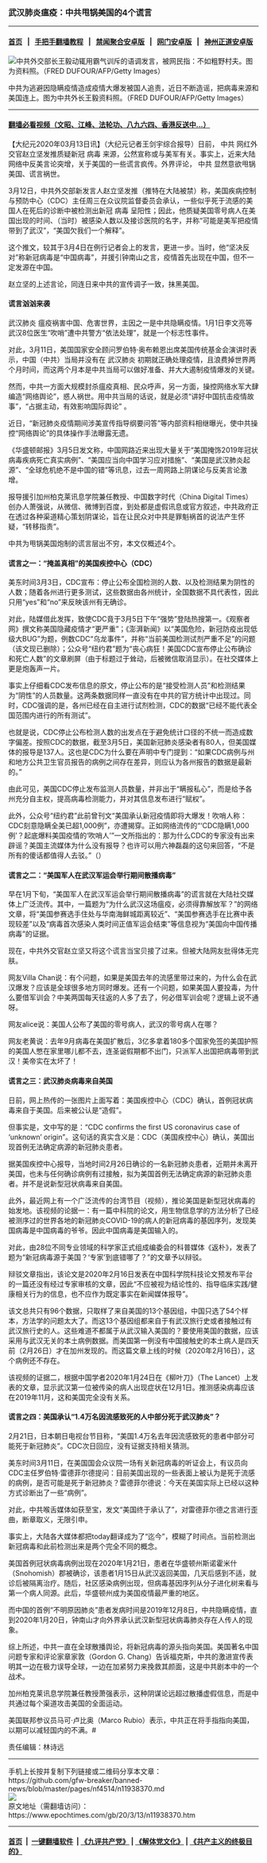 ### 武汉肺炎瘟疫：中共甩锅美国的4个谎言
------------------------

#### [首页](https://github.com/gfw-breaker/banned-news/blob/master/README.md) &nbsp;&nbsp;|&nbsp;&nbsp; [手把手翻墙教程](https://github.com/gfw-breaker/guides/wiki) &nbsp;&nbsp;|&nbsp;&nbsp; [禁闻聚合安卓版](https://github.com/gfw-breaker/bn-android) &nbsp;&nbsp;|&nbsp;&nbsp; [网门安卓版](https://github.com/oGate2/oGate) &nbsp;&nbsp;|&nbsp;&nbsp; [神州正道安卓版](https://github.com/SzzdOgate/update) 



<div><img alt="中共外交部长王毅动辄用霸气训斥的语调发言，被网民指：不如粗野村夫。图为资料照。（FRED DUFOUR/AFP/Getty Images）" class="aligncenter wp-post-image" src="https://i.epochtimes.com/assets/uploads/2019/07/Capture-8.jpg"/>
<div class="red16 caption">
 <p>
  中共为逃避因隐瞒疫情造成疫情大爆发被国人追责，近日不断造谣，把病毒来源和美国连上。图为中共外长王毅资料照。（FRED DUFOUR/AFP/Getty Images）
 </p>
</div>
</div><hr/>

#### [翻墙必看视频（文昭、江峰、法轮功、八九六四、香港反送中...）](https://github.com/gfw-breaker/banned-news/blob/master/pages/link3.md)

<div><p>
 【大纪元2020年03月13日讯】（大纪元记者王剑宇综合报导）日前，
 <ok href="https://www.epochtimes.com/gb/tag/%E4%B8%AD%E5%85%B1.html">
  中共
 </ok>
 网红外交官赵立坚发推质疑新冠
 <ok href="https://www.epochtimes.com/gb/tag/%E7%97%85%E6%AF%92.html">
  病毒
 </ok>
 来源，公然宣称或与美军有关。事实上，近来大陆网络中反美言论突增，关于美国的一些谎言疯传。外界评论，
 <ok href="https://www.epochtimes.com/gb/tag/%E4%B8%AD%E5%85%B1.html">
  中共
 </ok>
 显然意欲甩锅美国、谎言祸世。
</p>
<p>
 3月12日，中共外交部新发言人赵立坚发推（推特在大陆被禁）称，美国疾病控制与预防中心（CDC）主任周三在众议院监督委员会承认，一些似乎死于流感的美国人在死后的诊断中被检测出新冠
 <ok href="https://www.epochtimes.com/gb/tag/%E7%97%85%E6%AF%92.html">
  病毒
 </ok>
 呈阳性；因此，他质疑美国零号病人在美国出现的时间、（当时）被感染人数以及接诊医院的名字，并称“可能是美军把疫情带到了武汉”，“美国欠我们一个解释”。
</p>
<p>
 这个推文，较其于3月4日在例行记者会上的发言，更进一步。当时，他“坚决反对”称新冠病毒是“中国病毒”，并援引钟南山之言，疫情首先出现在中国，但不一定发源在中国。
</p>
<p>
 赵立坚的上述言论，同连日来中共的宣传调子一致，抹黑美国。
</p>
<h4>
 谎言汹汹来袭
</h4>
<p>
 <ok href="https://www.epochtimes.com/gb/tag/%E6%AD%A6%E6%B1%89%E8%82%BA%E7%82%8E.html">
  武汉肺炎
 </ok>
 瘟疫祸害中国、危害世界，主因之一是中共隐瞒疫情。1月1日李文亮等武汉8位医生“吹哨”遭中共警方“依法处理”，就是一个标志性事件。
</p>
<p>
 对此，3月11日，美国国家安全顾问罗伯特·奥布赖恩出席美国传统基金会演讲时表示，中国（中共）当局并没有在
 <ok href="https://www.epochtimes.com/gb/tag/%E6%AD%A6%E6%B1%89%E8%82%BA%E7%82%8E.html">
  武汉肺炎
 </ok>
 初期就正确处理疫情，且浪费掉世界两个月时间，而这两个月本是中共当局可以做好准备、并大大遏制疫情爆发的关键。
</p>
<p>
 然而，中共一方面大规模封杀瘟疫真相、民众呼声，另一方面，操控网络水军大肆编造“网络舆论”，惑人祸世。用中共当局的话说，就是必须“讲好中国抗击疫情故事”，“占据主动，有效影响国际舆论” 。
</p>
<p>
 近日，“新冠肺炎疫情期间涉美宣传指导纲要问答”等内部资料相继曝光，使中共操控“网络舆论”的具体操作手法曝露无遗。
</p>
<p>
 《华盛顿邮报》3月5日发文称，中国网路近来出现大量关于“美国掩饰2019年冠状病毒疾病死亡真实病例”、“美国应当向中国学习应对措施”、“美国是武汉肺炎起源”、“全球危机绝不是中国的错”等讯息，过去一周网路上阴谋论与反美言论激增。
</p>
<p>
 报导援引加州柏克莱讯息学院兼任教授、中国数字时代（China Digital Times）创办人萧强说，从微信、微博到百度，到处都是虚假讯息或官方叙述，中共政府正在透过各种渠道精心策划阴谋论，旨在让民众对中共是罪魁祸首的说法产生怀疑，“转移指责”。
</p>
<p>
 中共为甩锅美国炮制的谎言层出不穷，本文仅概述4个。
</p>
<h4>
 谎言之一：“掩盖真相”的美国疾控中心（CDC）
</h4>
<p>
 美东时间3月3日，CDC宣布：停止公布全国检测的人数、以及检测结果为阴性的人数；随着各州进行更多测试，这些数据由各州统计，全国数据不具代表性，因此只用“yes”和“no”来反映该州有无确诊。
</p>
<p>
 对此，陆媒借此发挥，致使CDC竟于3月5日下午“强势”登陆热搜第一。《观察者网》撰文称美国隐藏疫情才“更严重”；《澎湃新闻》以“美国危险，新冠防疫出现低级大BUG”为题，例数CDC“乌龙事件”，并称“当前美国检测试剂严重不足”的问题（该文现已删除）；公众号“纽约君”题为“丧心病狂！美国CDC宣布停止公布确诊和死亡人数”的文章刷屏（由于标题过于耸动，后被微信取消显示）。在社交媒体上更是炮轰声一片。
</p>
<p>
 事实上仔细看CDC发布信息的原文，停止公布的是“接受检测人员”和检测结果为“阴性”的人员数量。这两条数据同样一直没有在中共的官方统计中出现过。同时，CDC强调的是，各州已经在自主进行试剂检测，CDC的数据“已经不能代表全国范围内进行的所有测试”。
</p>
<p class="s1v3m5dk-0 dnFOkZ sc-gqjmRU gBjLGB">
 也就是说，CDC停止公布检测人数的出发点在于避免统计口径的不统一而造成数字偏差。按照CDC的数据，截至3月5日，美国新冠肺炎感染者有80人，但美国媒体的报导是137人。这也是CDC为什么要在声明中专门提到：“如果CDC病例与州和地方公共卫生官员报告的病例之间存在差异，则应认为各州报告的数据是最新的。”
</p>
<p class="s1v3m5dk-0 dnFOkZ sc-gqjmRU gBjLGB">
 由此可见，美国CDC停止发布监测人员数量，并非出于“瞒报私心”，而是给予各州充分自主权，提高病毒检测能力，并对其信息发布进行“赋权”。
</p>
<p>
 此外，公众号“纽约君”此前曾刊文“美国承认新冠疫情即将大爆发！吹哨人称：CDC刻意隐瞒全美已超1,000例”，亦遭揭穿。正如网络流传的“‘CDC隐瞒1,000例’？起底爆料美国疫情的‘吹哨人’”一文所指出的：那为什么CDC的专家没有出来辟谣？美国主流媒体为什么没有报导？也许可以用六神磊磊的这句来回答，“不是所有的傻话都值得人去驳。”（）
</p>
<h4>
 谎言之二：“美国军人在武汉军运会举行期间散播病毒”
</h4>
<p>
 早在1月下旬，“美国军人在武汉军运会举行期间散播病毒”的谎言就在大陆社交媒体上广泛流传。其中，一篇题为“为什么武汉这场瘟疫，必须得靠解放军？”的网络文章，将“美国参赛选手住处与华南海鲜城距离较近”、“美国参赛选手在比赛中表现较差”以及“病毒首次感染人类时间正值军运会结束”等信息视为“美国向中国传播病毒”的证据。
</p>
<p>
 现在，中共外交官赵立坚又将这个谎言当宝贝接了过来。但被大陆网友批得体无完肤。
</p>
<p>
 网友Villa Chan说：有个问题，如果是美国去年的流感里带过来的，为什么会在武汉爆发？应该是全球很多地方同时爆发。还有一个问题，如果美国人要投毒，为什么要借军训会？中美两国每天往返的人多了去了，何必借军训会呢？逻辑上说不通呀。
</p>
<p>
 网友alice说：美国人公布了美国的零号病人，武汉的零号病人在哪？
</p>
<p>
 网友老黄说：去年9月病毒在美国扩散后，3亿多拿着180多个国家免签的美国护照的美国人憋在家里哪儿都不去，连圣诞假期都不出门，只派军人出国把病毒带到武汉！美帝实在太坏了！
</p>
<h4>
 谎言之三：武汉肺炎病毒来自美国
</h4>
<p>
 日前，网上热传的一张图片上面写着：美国疾控中心（CDC）确认，首例冠状病毒来自于美国。后来被公认是“造假”。
</p>
<p>
 但事实是，文中写的是：“CDC confirms the first US coronavirus case of ‘unknown’ origin”。这句话的真实含义是：CDC（美国疾控中心）确认，美国出现首例无法确定病源的新冠肺炎患者。
</p>
<p>
 据美国疾控中心报导，当地时间2月26日确诊的一名新冠肺炎患者，近期并未离开美国，也未与任何确诊病例有过接触，拟为美国首例无法确定病源的新冠肺炎患者。并不是说新型冠状病毒来自美国。
</p>
<p>
 此外，最近网上有一个广泛流传的台湾节目（视频），推论美国是新型冠状病毒的始发地。该视频的论据一：有一篇中科院的论文，用生物信息学的方法分析了已经被测序过的世界各地的新冠肺炎COVID-19的病人的新冠病毒的基因序列，发现美国病毒是中国病毒的爷爷。因此中国病毒是美国输入的。
</p>
<p>
 对此，由28位不同专业领域的科学家正式组成编委会的科普媒体《返朴》，发表了题为“新冠病毒源于美国？‘专家’到底错哪了？”的文章予以辩驳。
</p>
<p>
 辩驳文章指出，该论文是2020年2月16日发表在中国科学院科技论文预发布平台 的一篇还没有经过专家审核的文章，因此“不应被视为结论性的、指导临床实践/健康相关行为的信息，也不应作为既定事实在新闻媒体报导”。
</p>
<p>
 该文总共只有96个数据，只取样了来自美国的13个基因组，中国只选了54个样本，方法学的问题太大了。而这13个基因组都来自于有武汉旅行史或者接触过有武汉旅行史的人。这些难道不都属于从武汉输入美国的？要使用美国的数据，应该采用与武汉无关的本土病例数据。而美国第一例没有中国接触史的本土病人是四天前（2月26日）才在加州发现的。而这篇文章上线的时候（2020年2月16日），这个病例还不存在。
</p>
<p>
 该视频的证据二，根据中国学者2020年1月24日在《柳叶刀》（The Lancet）上发表的文章，显示武汉第一位被传染的病人出现症状在12月1日。推测感染病毒应该在2019年11月，这和美国完全没有关系。
</p>
<h4>
 谎言之四：美国承认“1.4万名因流感致死的人中部分死于武汉肺炎”？
</h4>
<p>
 2月21日，日本朝日电视台节目称，“美国1.4万名去年因流感致死的患者中部分可能死于新冠肺炎”。CDC次日回应，没有证据支持相关猜测。
</p>
<p>
 美东时间3月11日，在美国国会众议院一场有关新冠病毒的听证会上，有议员向CDC主任罗伯特·雷德菲尔德提问：目前美国出现的一些表面上被认为是死于流感的病例，是否可能是死于新冠肺炎？雷德菲尔德说：今天在美国实际上已经以这种方式诊断出了一些“病例”。
</p>
<p>
 对此，中共喉舌媒体如获至宝，发文“美国终于承认了”，对雷德菲尔德之言进行歪曲，断章取义，无限引申。
</p>
<p>
 事实上，大陆各大媒体都把today翻译成为了“迄今”，模糊了时间点。当前检测出新冠病毒和此前检测出来是两个完全不同的概念。
</p>
<p>
 美国首例冠状病毒病例出现在2020年1月21日，患者在华盛顿州斯诺霍米什（Snohomish）郡被确诊，该患者1月15日从武汉返回美国，几天后感到不适，就诊后被隔离治疗。随后，社区感染病例出现，但病毒基因序列从分子进化树来看与第一个病人同源。此后，华盛顿州成为美国疫情最严重的地区。
</p>
<p>
 而中国的首例“不明原因肺炎”患者发病时间是2019年12月8日，中共隐瞒疫情，直到2020年1月20日，钟南山才向外界承认武汉新型冠状病毒肺炎存在人传人的现象。
</p>
<p>
 综上所述，中共一直在全球散播舆论，将新冠病毒的源头指向美国。美国著名中国问题专家和评论家章家敦（Gordon G. Chang）告诉福克斯，中共的激进宣传表明其一边在极力误导全球，一边在加紧努力来挽救其颜面，这是中共剧本中的一个战术。
</p>
<p>
 加州柏克莱讯息学院兼任教授萧强表示，这种阴谋论远超过散播虚假信息，而是中共通过每个渠道攻击美国的全面运动。
</p>
<p>
 美国联邦参议员马可·卢比奥（Marco Rubio）表示，中共正在将手指指向美国，以期可以减轻国内的不满。#
</p>
<p>
 责任编辑：林诗远
</p>
</div>
<hr/>
手机上长按并复制下列链接或二维码分享本文章：<br/>
https://github.com/gfw-breaker/banned-news/blob/master/pages/nf4514/n11938370.md <br/>
<a href='https://github.com/gfw-breaker/banned-news/blob/master/pages/nf4514/n11938370.md'><img src='https://github.com/gfw-breaker/banned-news/blob/master/pages/nf4514/n11938370.md.png'/></a> <br/>
原文地址（需翻墙访问）：https://www.epochtimes.com/gb/20/3/13/n11938370.htm


------------------------
#### [首页](https://github.com/gfw-breaker/banned-news/blob/master/README.md) &nbsp;|&nbsp; [一键翻墙软件](https://github.com/gfw-breaker/nogfw/blob/master/README.md) &nbsp;| [《九评共产党》](https://github.com/gfw-breaker/9ping.md/blob/master/README.md#九评之一评共产党是什么) | [《解体党文化》](https://github.com/gfw-breaker/jtdwh.md/blob/master/README.md) | [《共产主义的终极目的》](https://github.com/gfw-breaker/gczydzjmd.md/blob/master/README.md)


<img src='http://gfw-breaker.win/banned-news/pages/nf4514/n11938370.md' width='0px' height='0px'/>